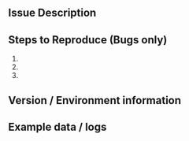 <!--- IMPORTANT: Please apply the relevant labels, for example if this issue is needed as a backported fix add the label `LTS fix` (Long term support fix) -->

## Issue Description
<!--- Describe the feature, enhancement or bug -->

## Steps to Reproduce (Bugs only)
<!--- reproduce this bug. Include code to reproduce, if relevant -->
1.
2.
3.

## Version / Environment information
<!--- OS / platform / environment used -->
<!--- affected Oasis versions -->
<!--- last working configuration -->

## Example data / logs
<!--- zipped input files or code snippets -->
<!--- screenshots, error traces or logs -->
